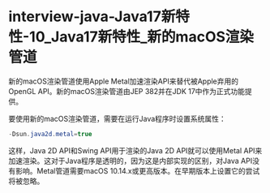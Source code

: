 # interview-java-Java17新特性-10_Java17新特性_新的macOS渲染管道

新的macOS渲染管道使用Apple Metal加速渲染API来替代被Apple弃用的OpenGL API。新的macOS渲染管道由JEP 382并在JDK 17中作为正式功能提供。

要使用新的macOS渲染管道，需要在运行Java程序时设置系统属性：

```Java
-Dsun.java2d.metal=true
```

这样，Java 2D API和Swing API用于渲染的Java 2D API就可以使用Metal API来加速渲染。这对于Java程序是透明的，因为这是内部实现的区别，对Java
API没有影响。Metal管道需要macOS 10.14.x或更高版本。在早期版本上设置它的尝试将被忽略。